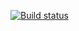 [![Build status](https://ci.appveyor.com/api/projects/status/kt7pry57ydn2ngoh/branch/main?svg=true)](https://ci.appveyor.com/project/OndineVIP/selenium/branch/main)
